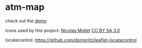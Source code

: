 atm-map
=======

check out the <a href="http://www.marcusbleil.de/m/">demo</a>

icons used by this project:
<a href="http://mapicons.nicolasmollet.com/">Nicolas Mollet</a> <a href="http://creativecommons.org/licenses/by-sa/3.0/">CC BY SA 3.0</a>

locatecontrol: https://github.com/domoritz/leaflet-locatecontrol
